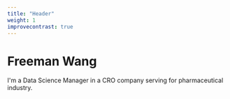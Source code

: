 ```yaml
---
title: "Header"
weight: 1
improvecontrast: true
---
```


# Freeman Wang

I'm a Data Science Manager in a CRO company serving for pharmaceutical industry. 
